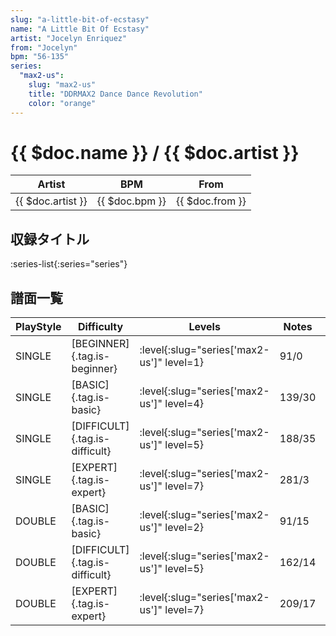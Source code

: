 ```yaml
---
slug: "a-little-bit-of-ecstasy"
name: "A Little Bit Of Ecstasy"
artist: "Jocelyn Enriquez"
from: "Jocelyn"
bpm: "56-135"
series:
  "max2-us":
    slug: "max2-us"
    title: "DDRMAX2 Dance Dance Revolution"
    color: "orange"
---
```


# {{ $doc.name }} / {{ $doc.artist }}

|Artist|BPM|From|
|------|---|----|
|{{ $doc.artist }}|{{ $doc.bpm }}|{{ $doc.from }}|

## 収録タイトル

:series-list{:series="series"}

## 譜面一覧

|PlayStyle|Difficulty|Levels|Notes|Movie|
|---------|----------|------|-----|-----|
|SINGLE|[BEGINNER]{.tag.is-beginner}|:level{:slug="series['max2-us']" level=1}|91/0||
|SINGLE|[BASIC]{.tag.is-basic}|:level{:slug="series['max2-us']" level=4}|139/30||
|SINGLE|[DIFFICULT]{.tag.is-difficult}|:level{:slug="series['max2-us']" level=5}|188/35||
|SINGLE|[EXPERT]{.tag.is-expert}|:level{:slug="series['max2-us']" level=7}|281/3||
|DOUBLE|[BASIC]{.tag.is-basic}|:level{:slug="series['max2-us']" level=2}|91/15||
|DOUBLE|[DIFFICULT]{.tag.is-difficult}|:level{:slug="series['max2-us']" level=5}|162/14||
|DOUBLE|[EXPERT]{.tag.is-expert}|:level{:slug="series['max2-us']" level=7}|209/17||
